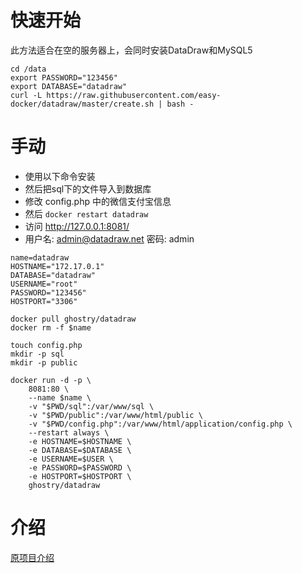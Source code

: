# 快速开始
此方法适合在空的服务器上，会同时安装DataDraw和MySQL5
```
cd /data
export PASSWORD="123456"
export DATABASE="datadraw"
curl -L https://raw.githubusercontent.com/easy-docker/datadraw/master/create.sh | bash -
```

# 手动
 - 使用以下命令安装
 - 然后把sql下的文件导入到数据库
 - 修改 config.php 中的微信支付宝信息
 - 然后 `docker restart datadraw`
 - 访问 http://127.0.0.1:8081/
 - 用户名: admin@datadraw.net 密码: admin
```
name=datadraw
HOSTNAME="172.17.0.1"
DATABASE="datadraw"
USERNAME="root"
PASSWORD="123456"
HOSTPORT="3306"

docker pull ghostry/datadraw
docker rm -f $name

touch config.php
mkdir -p sql
mkdir -p public

docker run -d -p \
    8081:80 \
    --name $name \
    -v "$PWD/sql":/var/www/sql \
    -v "$PWD/public":/var/www/html/public \
    -v "$PWD/config.php":/var/www/html/application/config.php \
    --restart always \
    -e HOSTNAME=$HOSTNAME \
    -e DATABASE=$DATABASE \
    -e USERNAME=$USER \
    -e PASSWORD=$PASSWORD \
    -e HOSTPORT=$HOSTPORT \
    ghostry/datadraw
```
# 介绍
[原项目介绍](https://github.com/zxhm001/DataDraw#readme)
